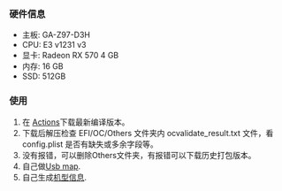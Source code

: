 ### 硬件信息

- 主板: GA-Z97-D3H
- CPU: E3 v1231 v3
- 显卡: Radeon RX 570 4 GB
- 内存: 16 GB
- SSD: 512GB

### 使用

1. 在 [Actions](https://github.com/betteray/OpenCore-EFI-Actions/actions)下载最新编译版本。
2. 下载后解压检查 EFI/OC/Others 文件夹内 ocvalidate_result.txt 文件，看 config.plist 是否有缺失或多余字段等。
3. 没有报错，可以删除Others文件夹，有报错可以下载历史打包版本。
4. 自己做[Usb map](https://dortania.github.io/OpenCore-Post-Install/usb/intel-mapping/intel.html).
5. 自己生成[机型信息](https://dortania.github.io/OpenCore-Install-Guide/config.plist/haswell.html#platforminfo).
